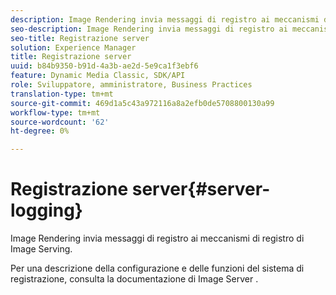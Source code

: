 ```yaml
---
description: Image Rendering invia messaggi di registro ai meccanismi di registro di Image Serving.
seo-description: Image Rendering invia messaggi di registro ai meccanismi di registro di Image Serving.
seo-title: Registrazione server
solution: Experience Manager
title: Registrazione server
uuid: b84b9350-b91d-4a3b-ae2d-5e9ca1f3ebf6
feature: Dynamic Media Classic, SDK/API
role: Sviluppatore, amministratore, Business Practices
translation-type: tm+mt
source-git-commit: 469d1a5c43a972116a8a2efb0de5708800130a99
workflow-type: tm+mt
source-wordcount: '62'
ht-degree: 0%

---
```



# Registrazione server{#server-logging}

Image Rendering invia messaggi di registro ai meccanismi di registro di Image Serving.

Per una descrizione della configurazione e delle funzioni del sistema di registrazione, consulta la documentazione di Image Server .
